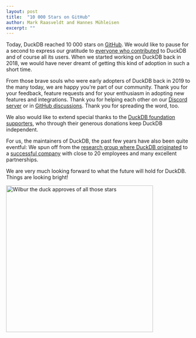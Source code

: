 ```yaml
---
layout: post
title:  "10 000 Stars on GitHub"
author: Mark Raasveldt and Hannes Mühleisen
excerpt: ""
---
```


Today, DuckDB reached 10 000 stars on [GitHub](https://github.com/duckdb/duckdb). We would like to pause for a second to express our gratitude to [everyone who contributed](https://github.com/duckdb/duckdb/graphs/contributors) to DuckDB and of course all its users. When we started working on DuckDB back in 2018, we would have never dreamt of getting this kind of adoption in such a short time.

From those brave souls who were early adopters of DuckDB back in 2019 to the many today, we are happy you're part of our community. Thank you for your feedback, feature requests and for your enthusiasm in adopting new features and integrations. Thank you for helping each other on our [Discord server](http://discord.duckdb.org/) or in [GitHub discussions](https://github.com/duckdb/duckdb/discussions). Thank you for spreading the word, too.

We also would like to extend special thanks to the [DuckDB foundation supporters](https://duckdb.org/foundation/), who through their generous donations keep DuckDB independent.

For us, the maintainers of DuckDB, the past few years have also been quite eventful: We spun off from the [research group where DuckDB originated](https://www.cwi.nl/en/groups/database-architectures/) to a [successful company](https://duckdblabs.com/) with close to 20 employees and many excellent partnerships.

We are very much looking forward to what the future will hold for DuckDB. Things are looking bright!


<img src="/images/blog/wilbur-the-duck.jpg" alt="Wilbur the duck approves of all those stars" width=400/>
